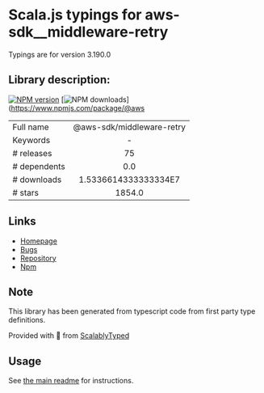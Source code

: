 
# Scala.js typings for aws-sdk__middleware-retry

Typings are for version 3.190.0

## Library description:
[![NPM version](https://img.shields.io/npm/v/@aws-sdk/middleware-retry/latest.svg)](https://www.npmjs.com/package/@aws-sdk/middleware-retry) [![NPM downloads](https://img.shields.io/npm/dm/@aws-sdk/middleware-retry.svg)](https://www.npmjs.com/package/@aws

|                    |                 |
| ------------------ | :-------------: |
| Full name          | @aws-sdk/middleware-retry |
| Keywords           | - |
| # releases         | 75 |
| # dependents       | 0.0 |
| # downloads        | 1.5336614333333334E7 |
| # stars            | 1854.0 |

## Links
- [Homepage](https://github.com/aws/aws-sdk-js-v3/tree/main/packages/middleware-retry)
- [Bugs](https://github.com/aws/aws-sdk-js-v3/issues)
- [Repository](https://github.com/aws/aws-sdk-js-v3)
- [Npm](https://www.npmjs.com/package/%40aws-sdk%2Fmiddleware-retry)
    


## Note
This library has been generated from typescript code from first party type definitions.

Provided with :purple_heart: from [ScalablyTyped](https://github.com/oyvindberg/ScalablyTyped)

## Usage
See [the main readme](../../readme.md) for instructions.


